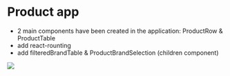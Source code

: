 # Product app
- 2 main components have been created in the application: ProductRow & ProductTable 
- add react-rounting
- add filteredBrandTable & ProductBrandSelection (children component)

<img src="https://github.com/BarhatovaIrina/marketplace-product/assets/99141220/b8730fb4-4f33-489f-bcfa-7400c31f3cc7">
